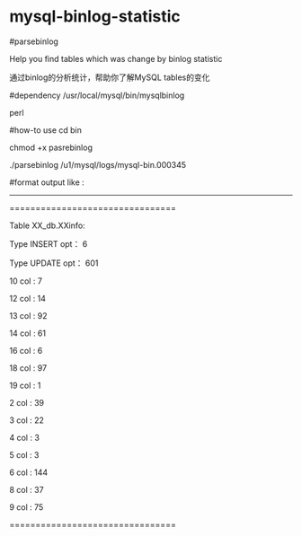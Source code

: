 mysql-binlog-statistic
======================
#parsebinlog

Help you find tables which was change by binlog statistic

通过binlog的分析统计，帮助你了解MySQL tables的变化

#dependency
/usr/local/mysql/bin/mysqlbinlog

perl


#how-to use
cd bin

chmod +x pasrebinlog

./parsebinlog /u1/mysql/logs/mysql-bin.000345

#format
output like :

----   -----
================================

Table XX_db.XXinfo:

Type INSERT opt：  6 

Type UPDATE opt：  601 

10 col :  7 

12 col :  14 

13 col :  92 

14 col :  61 

16 col :  6 

18 col :  97 

19 col :  1 

2 col :  39 

3 col :  22 

4 col :  3 

5 col :  3 

6 col :  144 

8 col :  37 

9 col :  75 

================================

#
